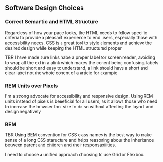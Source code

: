 ## Software Design Choices

### Correct Semantic and HTML Structure

Regardless of how your page looks, the HTML needs to follow specific criteria to provide a pleasant experience to end users, especially those with accessibility needs. CSS is a great tool to style elements and achieve the desired design while keeping the HTML structured proper.

TBR
I have made sure links habe a proper label for screen reader, avoiding to wrap all the ext in a alink which makes the conent being confusing. labels should be short and easy to understand, a link should have a short and clear label not the whole conent of a article for example

### REM Units over Pixels

I'm a strong advocate for accessibility and responsive design. Using REM units instead of pixels is beneficial for all users, as it allows those who need to increase the browser font size to do so without affecting the layout and design negatively.


### BEM
TBR
Using BEM convention for CSS class names is the best way to make sense of a long CSS staructure and helps reasoning abour the inheritance between parent and children and their responsabilities.

I need to choose a unified approach choosing to use Grid or Flexbox.